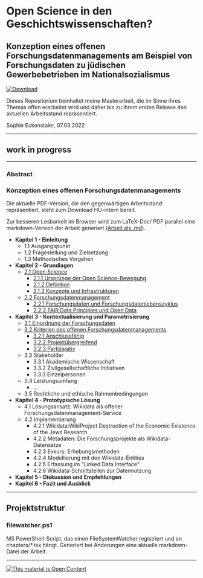 # Open Science in den Geschichtswissenschaften?

## Konzeption eines offenen Forschungsdatenmanagements am Beispiel von Forschungsdaten zu jüdischen Gewerbebetrieben im Nationalsozialismus

[![Download](https://img.shields.io/badge/Download-PDF-green.svg)](https://scm.cms.hu-berlin.de/eckensts/master-thesis/-/jobs/artifacts/master/raw/main.pdf?job=build)

Dieses Repositorium beinhaltet meine Masterarbeit, die im Sinne ihres Themas offen erarbeitet wird und daher bis zu ihrem ersten Release den aktuellen Arbeitsstand repräsentiert.

Sophie Eckenstaler, 07.03.2022

---

## work in progress

---

### Abstract

### Konzeption eines offenen Forschungsdatenmanagements

Die aktuelle PDF-Version, die den gegenwärtigen Arbeitsstand repräsentiert, steht zum Download HU-intern bereit.

Zur besseren Lesbarkeit im Browser wird zum LaTeX-Doc/ PDF parallel eine markdown-Version der Arbeit generiert ([Arbeit als .md](./main.md)).

- **Kapitel 1 - Einleitung**
  - 1.1 Ausgangspunkt
  - 1.2 Fragestellung und Zielsetzung
  - 1.3 Methodisches Vorgehen
- **Kapitel 2 - Grundlagen**
  - [2.1 Open Science](./main.md#open-science)
    - [2.1.1 Ursprünge der Open Science-Bewegung](./main.md#ursprünge-der-open-science-bewegung)
    - [2.1.2 Definition](./main.md#definition)
    - [2.1.3 Konzepte und Infrastrukturen](./main.md#konzepte-und-infrastrukturen)
  - [2.2 Forschungsdatenmanagement](./main.md#forschungsdatenmanagement)
    - [2.2.1 Forschungsdaten und Forschungsdatenlebenszyklus](./main.md#forschungsdaten-und-forschungsdatenlebenszyklus)
    - [2.2.2 FAIR Data Principles und Open Data](./main.md#fair-data-principles-und-open-data)
- **Kapitel 3 - Kontextualisierung und Parametrisierung**
  - [3.1 Einordnung der Forschungsdaten](./main.md#einordnung-der-forschungsdaten)
  - [3.2 Kriterien des offenen Forschungsdatenmanagements](./main.md#kriterien-des-offenen-forschungsdatenmanagements)
     - [3.2.1 Anschlussfähig](./main.md#anschlussfähig)
     - [3.2.2 Projektübergreifend](./main.md#projektübergreifend)
     - [3.2.3 Partizipativ](./main.md#partizipativ)
  - 3.3 Stakeholder
     - 3.3.1 Akademische Wissenschaft
     - 3.3.2 Zivilgesellschaftliche Initiativen
     - 3.3.3 Einzelpersonen
  - 3.4 Leistungsumfang
     - ...
  - 3.5 Rechtliche und ethische Rahmenbedingungen
- **Kapitel 4 - Prototypische Lösung**
  - 4.1 Lösungsansatz: Wikidata als offener Forschungsdatenmanagement-Service
  - 4.2 Implementierung
    - 4.2.1 Wikidata:WikiProject Destruction of the Economic Existence of the Jews Research
    - 4.2.2 Metadaten: Die Forschungsprojekte als Wikidata-Datensätze
    - 4.2.3 Exkurs: Erhebungsmethoden
    - 4.2.4 Modellierung mit den Wikidata-Entities 
    - 4.2.5 Erfassung im "Linked Data Interface"
    - 4.2.6 Wikidata-Schnittstellen zur Datennutzung
- **Kapitel 5 - Diskussion und Empfehlungen**
- **Kapitel 6 - Fazit und Ausblick**

---

## Projektstruktur

### filewatcher.ps1

MS PowerShell-Script, das einen FileSystemWatcher registriert und an chapters/*.tex hängt. Generiert bei Änderungen eine aktuelle markdown-Datei der Arbeit. 

---



<a href="https://opendefinition.org/"><img src="https://opendefinition.org/assets.okfn.org/images/ok_buttons/oc_80x15_blue.png" alt="This material is Open Content"/></a>

